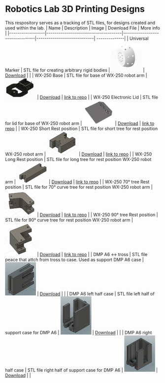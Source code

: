 # Robotics Lab 3D Printing Designs

This respository serves as a tracking of STL files, for designs created and used within the lab.
| Name             | Description                          | Image                           | Download File               | More info |
|------------------|--------------------------------------|---------------------------------|-----------------------------| --------------|
| Universal Marker     | STL file for creating arbitrary rigid bodies | <img src="images/universal_marker.png" width="100">          | [Download](files/optitrack/Universal_Marker_3.stl)     |  |
| WX-250 Base | STL file for base of WX-250 robot arm | <img src="images/WX-250_Base.png" width="100"> | [Download](files/WX-250_robot_garden/base/bottom_base_WX-250.stl) | [link to repo](https://github.com/IE-Robotics-Lab/WX250_support_structure) |
| WX-250 Electronic Lid | STL file for lid for base of WX-250 robot arm | <img src="images/WX-250_ElectronicLid.png" width="100"> | [Download](files/WX-250_robot_garden/base/lid_electronics_WX-250.stl) | [link to repo](https://github.com/IE-Robotics-Lab/WX250_support_structure) |
| WX-250 Short Rest position | STL file for short tree for rest position WX-250 robot arm | <img src="images/WX-250_ShortRestTree.png" width="100"> | [Download](files/WX-250_robot_garden/rest_pos_supports/short_stick_tree.stl) | [link to repo](https://github.com/IE-Robotics-Lab/WX250_support_structure) |
| WX-250 Long Rest position | STL file for long tree for rest position WX-250 robot arm | <img src="images/WX-250_LongRestTree.png" width="100"> | [Download](files/WX-250_robot_garden/rest_pos_supports/long_stick_tree.stl) | [link to repo](https://github.com/IE-Robotics-Lab/WX250_support_structure) |
| WX-250 70° tree Rest position | STL file for 70° curve tree for rest position WX-250 robot arm | <img src="images/WX-250_70TreeRestTree.png" width="100"> | [Download](files/WX-250_robot_garden/rest_pos_supports/deg70stick_tree.stl) | [link to repo](https://github.com/IE-Robotics-Lab/WX250_support_structure) |
| WX-250 90° tree Rest position | STL file for 90° curve tree for rest position WX-250 robot arm | <img src="images/WX-250_90TreeRestTree.png" width="100"> | [Download](files/WX-250_robot_garden/rest_pos_supports/deg90stick_tree.stl) | [link to repo](https://github.com/IE-Robotics-Lab/WX250_support_structure) |
| DMP A6 <-> tross | STL file peace that attch from tross to case. Used as support DMP A6 case | <img src="images/tross_support_speaker.png" width="100"> | [Download](files/truss_supports/tross_support_speaker.stl) | |
| DMP A6 left half case | STL file left half of support case for DMP A6 | <img src="images/tross_case_left_speaker.png" width="100"> | [Download](files/truss_supports/tross_case_left_speaker.stl) | |
| DMP A6 right half case | STL file right half of support case for DMP A6  | <img src="images/tross_case_right_speaker.png" width="100"> | [Download](files/truss_supports/tross_case_right_speaker.stl) | |
